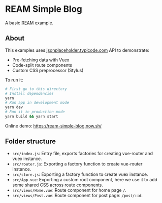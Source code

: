 # REAM Simple Blog

A basic [REAM](https://github.com/ream/ream) example.

## About

This examples uses [jsonplaceholder.typicode.com](http://jsonplaceholder.typicode.com/) API to demonstrate:

- Pre-fetching data with Vuex
- Code-split route components
- Custom CSS preprocessor (Stylus)

To run it:

```bash
# First go to this directory
# Install dependencies
yarn 
# Run app in development mode
yarn dev 
# Run it in production mode
yarn build && yarn start
```

Online demo: https://ream-simple-blog.now.sh/

## Folder structure

- `src/index.js`: Entry file, exports factories for creating vue-router and vuex instance.
- `src/router.js`: Exporting a factory function to create vue-router instance.
- `src/store.js`: Exporting a factory function to create vuex instance.
- `src/App.vue`: Exporting a custom root component, here we use it to add some shared CSS across route components.
- `src/views/Home.vue`: Route component for home page `/`.
- `src/views/Post.vue`: Route component for post page: `/post/:id`.